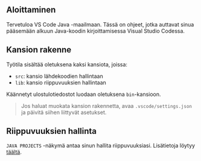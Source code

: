 ## Aloittaminen

Tervetuloa VS Code Java -maailmaan. Tässä on ohjeet, jotka auttavat sinua pääsemään alkuun Java-koodin kirjoittamisessa Visual Studio Codessa.

## Kansion rakenne

Työtila sisältää oletuksena kaksi kansiota, joissa:

- `src`: kansio lähdekoodien hallintaan
- `lib`: kansio riippuvuuksien hallintaan

Käännetyt ulostulotiedostot luodaan oletuksena `bin`-kansioon.

> Jos haluat muokata kansion rakennetta, avaa `.vscode/settings.json` ja päivitä siihen liittyvät asetukset.

## Riippuvuuksien hallinta

`JAVA PROJECTS` -näkymä antaa sinun hallita riippuvuuksiasi. Lisätietoja löytyy [täältä](https://github.com/microsoft/vscode-java-dependency#manage-dependencies).
